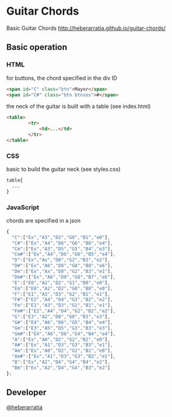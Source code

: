 # Guitar Chords

Basic Guitar Chords http://heberarratia.github.io/guitar-chords/

## Basic operation ##

### HTML ###

for buttons, the chord specified in the div ID

```html
<span id="C" class="btn">Mayor</span>
<span id="C#" class="btn btnsos">#</span>
```

the neck of the guitar is built with a table (see index.html)

```html
<table>
		<tr>
			<td>...</td>
		</tr>
</table>
```
### CSS ###

basic to build the guitar neck (see styles.css)

```css
table{
  ...
}
```

### JavaScript ###

chords are specified in a json

```javascript
{
  "C":["Ex","A3","D2","G0","B1","e0"],
  "C#":["Ex","A4","D6","G6","B6","e4"],
  "Cm":["Ex","A3","D5","G5","B4","e3"],
  "Cm#":["Ex","A4","D6","G6","B5","e4"],
  "D":["Ex","Ax","D0","G2","B3","e2"],
  "D#":["Ex","A6","D8","G8","B8","e6"],
  "Dm":["Ex","Ax","D0","G2","B3","e1"],
  "Dm#":["Ex","A6","D8","G8","B7","e6"],
  "E":["E0","A2","D2","G1","B0","e0"],
  "Em":["E0","A2","D2","G0","B0","e0"],
  "F":["E1","A3","D3","G2","B1","e1"],
  "F#":["E2","A4","D4","G3","B2","e2"],
  "Fm":["E1","A3","D3","G1","B1","e1"],
  "Fm#":["E2","A4","D4","G2","B2","e2"],
  "G":["E3","A2","D0","G0","B3","e3"],
  "G#":["E4","A6","D6","G5","B4","e4"],
  "Gm":["E3","A5","D5","G3","B3","e3"],
  "Gm#":["E4","A6","D6","G4","B4","e4"],
  "A":["Ex","A0","D2","G2","B2","e0"],
  "A#":["Ex","A1","D3","G3","B3","e1"],
  "Am":["Ex","A0","D2","G2","B1","e0"],
  "Am#":["Ex","A1","D3","G3","B2","e1"],
  "B":["Ex","A2","D4","G4","B4","e2"],
  "Bm":["Ex","A2","D4","G4","B3","e2"]
};
```
## Developer ##

[@heberarratia](heberarratia.github.io)
